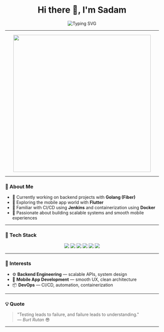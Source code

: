 <h1 align="center">
  Hi there 👋, I'm Sadam
</h1>

<p align="center">
  <img src="https://readme-typing-svg.herokuapp.com?font=Fira+Code&size=22&pause=1000&center=true&vCenter=true&color=00C6FF&width=435&lines=Backend+Dev+%7C+Golang+Enthusiast;Mobile+App+Dev+%7C+Flutter+Learner;Code.+Build.+Ship.+Repeat.🚀" alt="Typing SVG" />
</p>

---
<p align="center">
  <img src="https://media3.giphy.com/media/v1.Y2lkPTc5MGI3NjExa25wZjNvbWxwNHFucjZtNGJkcWN3dmVuYnUxb2hnOWlzMDBiOGp4MSZlcD12MV9pbnRlcm5hbF9naWZfYnlfaWQmY3Q9Zw/0lGd2OXXHe4tFhb7Wh/giphy.gif" width="450" />
</p>

---

### 🧠 About Me

- 🔭 Currently working on backend projects with **Golang (Fiber)**
- 📱 Exploring the mobile app world with **Flutter**
- 🔧 Familiar with CI/CD using **Jenkins** and containerization using **Docker**
- 🌱 Passionate about building scalable systems and smooth mobile experiences

---

### 💼 Tech Stack

<p align="center">
  <img src="https://img.shields.io/badge/Go-00ADD8?style=for-the-badge&logo=go&logoColor=white" />
  <img src="https://img.shields.io/badge/Dart-0175C2?style=for-the-badge&logo=dart&logoColor=white" />
  <img src="https://img.shields.io/badge/Flutter-02569B?style=for-the-badge&logo=flutter&logoColor=white" />
  <img src="https://img.shields.io/badge/Docker-2496ED?style=for-the-badge&logo=docker&logoColor=white" />
  <img src="https://img.shields.io/badge/Jenkins-D24939?style=for-the-badge&logo=jenkins&logoColor=white" />
  <img src="https://img.shields.io/badge/JavaScript-F7DF1E?style=for-the-badge&logo=javascript&logoColor=black" />
</p>

---

### 🎯 Interests

- ⚙️ **Backend Engineering** — scalable APIs, system design
- 📱 **Mobile App Development** — smooth UX, clean architecture
- 📦 **DevOps** — CI/CD, automation, containerization

---

### 💡 Quote

> "Testing leads to failure, and failure leads to understanding."  
> — *Burt Rutan* 😎

---
